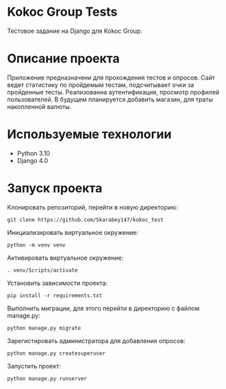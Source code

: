 # Kokoc Group Tests
Тестовое задание на Django для Kokoc Group.

# Описание проекта

Приложение предназначени для прохождения тестов и опросов. Сайт ведет статистику по пройдемым тестам, подсчитывает очки за пройденные тесты. 
Реализованна аутентификация, просмотр профилей пользователей. В будущем планируется добавить магазин, для траты накопленной валюты.

# Используемые технологии
- Python 3.10
- Django 4.0

# Запуск проекта
Клонировать репозиторий, перейти в новую директорию:
```
git clone https://github.com/Skarabey147/kokoc_test
```
Инициализировать виртуальное окружение:
```
python -m venv venv
```
Активировать виртуальное окружение:
```
. venv/Scripts/activate
```
Установить зависимости проекта:
```
pip install -r requirements.txt
```
Выполнить миграции, для этого перейти в директорию с файлом manage.py:
```
python manage.py migrate
```
Зарегистировать администратора для добавления опросов:
```
python manage.py createsuperuser
```
Запустить проект:
```
python manage.py runserver
```
